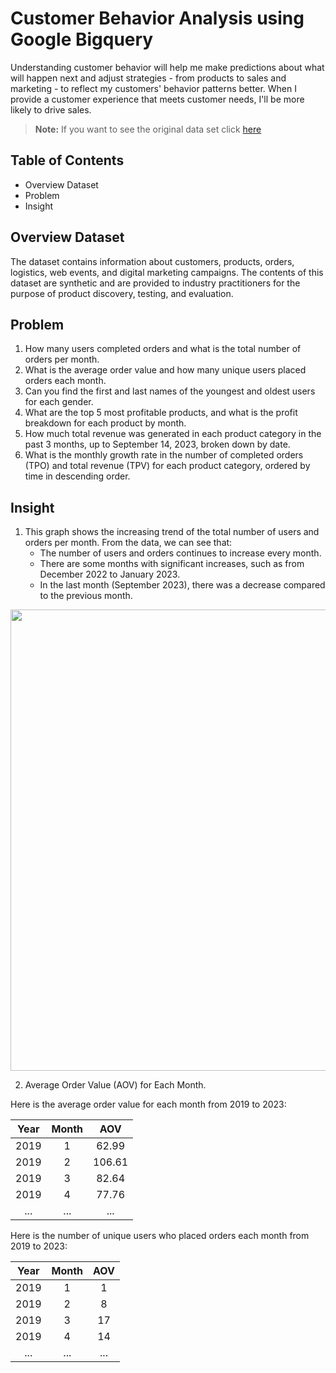 # Customer Behavior Analysis using Google Bigquery
Understanding customer behavior will help me make predictions about what will happen next and adjust strategies - from products to sales and marketing - to reflect my customers' behavior patterns better. When I provide a customer experience that meets customer needs, I'll be more likely to drive sales.
> **Note:** If you want to see the original data set click [here](https://console.cloud.google.com/bigquery?ws=!1m4!1m3!3m2!1sbigquery-public-data!2sthelook_ecommerce)

## Table of Contents
* Overview Dataset
* Problem
* Insight
## Overview Dataset
The dataset contains information about customers, products, orders, logistics, web events, and digital marketing campaigns. The contents of this dataset are synthetic and are provided to industry practitioners for the purpose of product discovery, testing, and evaluation.
## Problem
1. How many users completed orders and what is the total number of orders per month.
2. What is the average order value and how many unique users placed orders each month.
3. Can you find the first and last names of the youngest and oldest users for each gender.
4. What are the top 5 most profitable products, and what is the profit breakdown for each product by month.
5. How much total revenue was generated in each product category in the past 3 months, up to September 14, 2023, broken down by date.
6. What is the monthly growth rate in the number of completed orders (TPO) and total revenue (TPV) for each product category, ordered by time in descending order.
## Insight
1. This graph shows the increasing trend of the total number of users and orders per month. From the data, we can see that:
    - The number of users and orders continues to increase every month.
    - There are some months with significant increases, such as from December 2022 to January 2023.
    - In the last month (September 2023), there was a decrease compared to the previous month.

<p align="center">
  <img width="738" src="https://github.com/user-attachments/assets/fd19a1b3-3d0e-4027-b9b8-3044e46ca0f1">
</p>

2. Average Order Value (AOV) for Each Month.

Here is the average order value for each month from 2019 to 2023:

| Year | Month | AOV |
| :-----------------: | :-----------------: | :-------------------: | 
|2019| 1  | 62.99 |
|2019| 2  | 106.61 |
|2019| 3  | 82.64 |
|2019| 4  | 77.76 |
|...| ...  | ... |

Here is the number of unique users who placed orders each month from 2019 to 2023:

| Year | Month | AOV |
| :-----------------: | :-----------------: | :-------------------: | 
|2019| 1  | 1 |
|2019| 2  | 8 |
|2019| 3  | 17 |
|2019| 4  | 14 |
|...| ... | ... |
